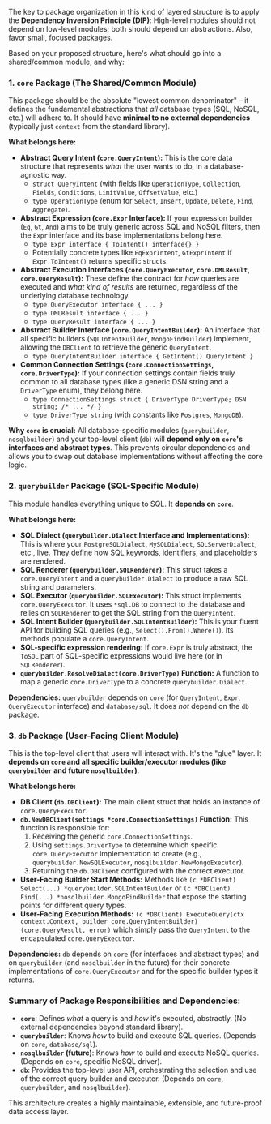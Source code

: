 The key to package organization in this kind of layered structure is to apply the **Dependency Inversion Principle (DIP)**: High-level modules should not depend on low-level modules; both should depend on abstractions. Also, favor small, focused packages.

Based on your proposed structure, here's what should go into a shared/common module, and why:

### 1. `core` Package (The Shared/Common Module)

This package should be the absolute "lowest common denominator" – it defines the fundamental abstractions that *all* database types (SQL, NoSQL, etc.) will adhere to. It should have **minimal to no external dependencies** (typically just `context` from the standard library).

**What belongs here:**

* **Abstract Query Intent (`core.QueryIntent`):** This is the core data structure that represents *what* the user wants to do, in a database-agnostic way.
    * `struct QueryIntent` (with fields like `OperationType`, `Collection`, `Fields`, `Conditions`, `LimitValue`, `OffsetValue`, etc.)
    * `type OperationType` (enum for `Select`, `Insert`, `Update`, `Delete`, `Find`, `Aggregate`).
* **Abstract Expression (`core.Expr` Interface):** If your expression builder (`Eq`, `Gt`, `And`) aims to be truly generic across SQL and NoSQL filters, then the `Expr` interface and its base implementations belong here.
    * `type Expr interface { ToIntent() interface{} }`
    * Potentially concrete types like `EqExprIntent`, `GtExprIntent` if `Expr.ToIntent()` returns specific structs.
* **Abstract Execution Interfaces (`core.QueryExecutor`, `core.DMLResult`, `core.QueryResult`):** These define the contract for *how* queries are executed and *what kind of results* are returned, regardless of the underlying database technology.
    * `type QueryExecutor interface { ... }`
    * `type DMLResult interface { ... }`
    * `type QueryResult interface { ... }`
* **Abstract Builder Interface (`core.QueryIntentBuilder`):** An interface that all specific builders (`SQLIntentBuilder`, `MongoFindBuilder`) implement, allowing the `DBClient` to retrieve the generic `QueryIntent`.
    * `type QueryIntentBuilder interface { GetIntent() QueryIntent }`
* **Common Connection Settings (`core.ConnectionSettings`, `core.DriverType`):** If your connection settings contain fields truly common to all database types (like a generic DSN string and a `DriverType` enum), they belong here.
    * `type ConnectionSettings struct { DriverType DriverType; DSN string; /* ... */ }`
    * `type DriverType string` (with constants like `Postgres`, `MongoDB`).

**Why `core` is crucial:** All database-specific modules (`querybuilder`, `nosqlbuilder`) and your top-level client (`db`) will **depend only on `core`'s interfaces and abstract types**. This prevents circular dependencies and allows you to swap out database implementations without affecting the core logic.

### 2. `querybuilder` Package (SQL-Specific Module)

This module handles everything unique to SQL. It **depends on `core`**.

**What belongs here:**

* **SQL Dialect (`querybuilder.Dialect` Interface and Implementations):** This is where your `PostgreSQLDialect`, `MySQLDialect`, `SQLServerDialect`, etc., live. They define how SQL keywords, identifiers, and placeholders are rendered.
* **SQL Renderer (`querybuilder.SQLRenderer`):** This struct takes a `core.QueryIntent` and a `querybuilder.Dialect` to produce a raw SQL string and parameters.
* **SQL Executor (`querybuilder.SQLExecutor`):** This struct implements `core.QueryExecutor`. It uses `*sql.DB` to connect to the database and relies on `SQLRenderer` to get the SQL string from the `QueryIntent`.
* **SQL Intent Builder (`querybuilder.SQLIntentBuilder`):** This is your fluent API for building SQL queries (e.g., `Select().From().Where()`). Its methods populate a `core.QueryIntent`.
* **SQL-specific expression rendering:** If `core.Expr` is truly abstract, the `ToSQL` part of SQL-specific expressions would live here (or in `SQLRenderer`).
* **`querybuilder.ResolveDialect(core.DriverType)` Function:** A function to map a generic `core.DriverType` to a concrete `querybuilder.Dialect`.

**Dependencies:** `querybuilder` depends on `core` (for `QueryIntent`, `Expr`, `QueryExecutor` interface) and `database/sql`. It does *not* depend on the `db` package.

### 3. `db` Package (User-Facing Client Module)

This is the top-level client that users will interact with. It's the "glue" layer. It **depends on `core` and all specific builder/executor modules (like `querybuilder` and future `nosqlbuilder`)**.

**What belongs here:**

* **DB Client (`db.DBClient`):** The main client struct that holds an instance of `core.QueryExecutor`.
* **`db.NewDBClient(settings *core.ConnectionSettings)` Function:** This function is responsible for:
    1.  Receiving the generic `core.ConnectionSettings`.
    2.  Using `settings.DriverType` to determine which specific `core.QueryExecutor` implementation to create (e.g., `querybuilder.NewSQLExecutor`, `nosqlbuilder.NewMongoExecutor`).
    3.  Returning the `db.DBClient` configured with the correct executor.
* **User-Facing Builder Start Methods:** Methods like `(c *DBClient) Select(...) *querybuilder.SQLIntentBuilder` or `(c *DBClient) Find(...) *nosqlbuilder.MongoFindBuilder` that expose the starting points for different query types.
* **User-Facing Execution Methods:** `(c *DBClient) ExecuteQuery(ctx context.Context, builder core.QueryIntentBuilder) (core.QueryResult, error)` which simply pass the `QueryIntent` to the encapsulated `core.QueryExecutor`.

**Dependencies:** `db` depends on `core` (for interfaces and abstract types) and on `querybuilder` (and `nosqlbuilder` in the future) for their concrete implementations of `core.QueryExecutor` and for the specific builder types it returns.

### Summary of Package Responsibilities and Dependencies:

* **`core`**: Defines *what* a query is and *how* it's executed, abstractly. (No external dependencies beyond standard library).
* **`querybuilder`**: Knows *how* to build and execute SQL queries. (Depends on `core`, `database/sql`).
* **`nosqlbuilder` (future)**: Knows *how* to build and execute NoSQL queries. (Depends on `core`, specific NoSQL driver).
* **`db`**: Provides the top-level user API, orchestrating the selection and use of the correct query builder and executor. (Depends on `core`, `querybuilder`, and `nosqlbuilder`).

This architecture creates a highly maintainable, extensible, and future-proof data access layer.